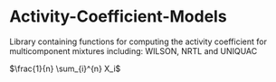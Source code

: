 # Activity-Coefficient-Models
Library containing functions for computing the activity coefficient for multicomponent mixtures including: WILSON, NRTL and UNIQUAC

$\frac{1}{n} \sum_{i}^{n} X_i\$
